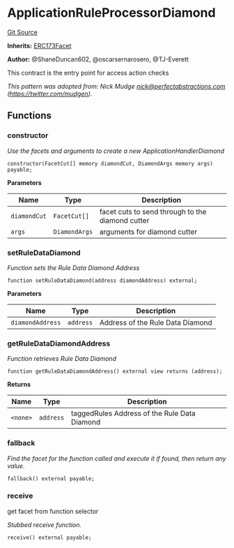 # ApplicationRuleProcessorDiamond
[Git Source](https://github.com/thrackle-io/rules-protocol/blob/ca661487b49e5b916c4fa8811d6bdafbe530a6c8/src/economic/ruleProcessor/application/ApplicationRuleProcessorDiamond.sol)

**Inherits:**
[ERC173Facet](/src/diamond/implementations/ERC173/ERC173Facet.sol/contract.ERC173Facet.md)

**Author:**
@ShaneDuncan602, @oscarsernarosero, @TJ-Everett

This contract is the entry point for access action checks

*This pattern was adopted from: Nick Mudge <nick@perfectabstractions.com> (https://twitter.com/mudgen).*


## Functions
### constructor

*Use the facets and arguments to create a new ApplicationHandlerDiamond*


```solidity
constructor(FacetCut[] memory diamondCut, DiamondArgs memory args) payable;
```
**Parameters**

|Name|Type|Description|
|----|----|-----------|
|`diamondCut`|`FacetCut[]`|facet cuts to send through to the diamond cutter|
|`args`|`DiamondArgs`|arguments for diamond cutter|


### setRuleDataDiamond

*Function sets the Rule Data Diamond Address*


```solidity
function setRuleDataDiamond(address diamondAddress) external;
```
**Parameters**

|Name|Type|Description|
|----|----|-----------|
|`diamondAddress`|`address`|Address of the Rule Data Diamond|


### getRuleDataDiamondAddress

*Function retrieves Rule Data Diamond*


```solidity
function getRuleDataDiamondAddress() external view returns (address);
```
**Returns**

|Name|Type|Description|
|----|----|-----------|
|`<none>`|`address`|taggedRules Address of the Rule Data Diamond|


### fallback

*Find the facet for the function called and execute it if found, then return any value.*


```solidity
fallback() external payable;
```

### receive

get facet from function selector

*Stubbed receive function.*


```solidity
receive() external payable;
```

